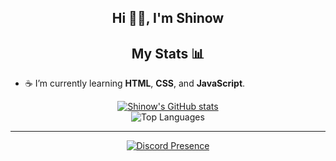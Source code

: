 <div align="center"> 
  <h2>Hi 👋🏽, I'm Shinow</h2>
</div>

<div align="center"> 
  <h2>My Stats 📊</h2>
</div>

- ☕ I’m currently learning **HTML**, **CSS**, and **JavaScript**.

<div align="center">
  <a href="https://github.com/anuraghazra/github-readme-stats">
    <img src="https://github-readme-stats.vercel.app/api?username=ItzShinow" alt="Shinow's GitHub stats" />
  </a>
  <br/>
  <img src="https://github-readme-stats.vercel.app/api/top-langs/?username=ItzShinow&layout=compact" alt="Top Languages" />
</div>

---

<div align="center">
  <a href="https://discord.com/users/572043032585830403">
    <img src="https://lanyard.cnrad.dev/api/572043032585830403" alt="Discord Presence" />
  </a>
</div>
